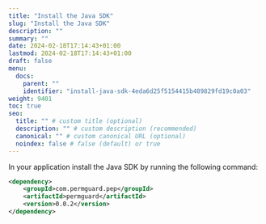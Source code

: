 ```yaml
---
title: "Install the Java SDK"
slug: "Install the Java SDK"
description: ""
summary: ""
date: 2024-02-18T17:14:43+01:00
lastmod: 2024-02-18T17:14:43+01:00
draft: false
menu:
  docs:
    parent: ""
    identifier: "install-java-sdk-4eda6d25f5154415b489829fd19c0a03"
weight: 9401
toc: true
seo:
  title: "" # custom title (optional)
  description: "" # custom description (recommended)
  canonical: "" # custom canonical URL (optional)
  noindex: false # false (default) or true
---
```


In your application install the Java SDK by running the following command:

```xml
<dependency>
    <groupId>com.permguard.pep</groupId>
    <artifactId>permguard</artifactId>
    <version>0.0.2</version>
</dependency>
```
